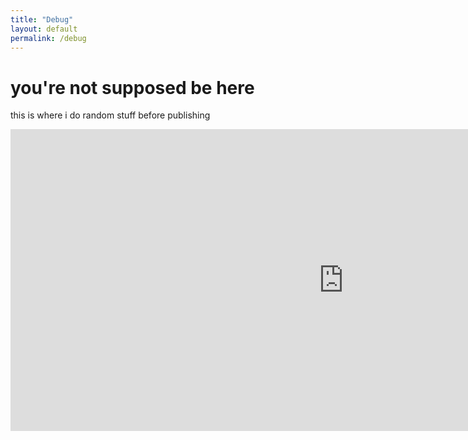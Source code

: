 ```yaml
---
title: "Debug"
layout: default
permalink: /debug
---
```

# you're not supposed be here
this is where i do random stuff before publishing

<iframe width="1066" height="483" src="https://www.youtube.com/embed/O8ClOsE8ihA?rel=0&modestbranding=1&autohide=1&showinfo=0" title="YouTube video player" frameborder="0" allow="accelerometer; autoplay; clipboard-write; encrypted-media; gyroscope; picture-in-picture" allowfullscreen></iframe>
